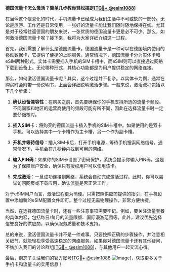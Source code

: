 **德国流量卡怎么激活？简单几步教你轻松搞定[[TG💪+ @esim1088](https://t.me/s/esim1088)]**

在当今这个信息化的时代，手机流量卡已经成为我们生活中不可或缺的一部分。无论是旅游、工作还是日常使用，一张好的流量卡能让我们随时随地保持在线。尤其是对于经常往返德国的朋友来说，一张优质的德国流量卡更是必不可少。那么，如何激活德国流量卡呢？接下来，我将为大家详细介绍这一过程。

首先，我们需要了解什么是德国流量卡。德国流量卡是一种可以在德国境内使用的移动数据卡，它提供了便捷的上网服务。通常情况下，德国流量卡分为实体卡和eSIM两种形式。实体卡需要插入手机的SIM卡槽中，而eSIM则可以直接通过网络下载到设备上。无论哪种形式，其核心功能都是为用户提供稳定的网络连接。

那么，如何激活德国流量卡呢？其实，这个过程并不复杂。以实体卡为例，通常在购买时会附带一份说明书，上面会详细说明激活步骤。一般来说，激活流程包括以下几个步骤：

1. **确认设备兼容性**：在购买之前，首先要确保你的手机支持所选的流量卡频段。不同国家和地区的运营商使用的频段可能有所不同，因此在选择流量卡时一定要仔细核对。

2. **插入SIM卡**：将购买的德国流量卡插入手机的SIM卡槽中。如果使用的是双卡手机，可以选择其中一个卡槽作为主卡槽，另一个作为副卡槽。

3. **开机并等待信号**：插入SIM卡后，打开手机电源，等待手机搜索网络信号。通常情况下，手机会在几秒钟内找到可用的网络。

4. **输入PIN码**：如果你的SIM卡设置了密码保护，系统会提示你输入PIN码。这是为了保障账户安全，确保只有授权用户可以使用该卡。

5. **完成激活**：一旦成功连接到网络，系统会自动完成激活过程。此时，你可以尝试访问网页或下载应用，确认流量是否正常工作。

对于eSIM用户而言，激活过程更为简便。只需按照供应商提供的指引，在手机设置中添加新的eSIM配置文件即可。整个过程无需物理操作，非常方便快捷。

当然，在选择德国流量卡时，还有一些注意事项需要牢记。例如，要关注流量套餐的具体内容，包括每日/每月的流量限额、国际漫游范围等。此外，建议优先选择信誉良好的供应商，以确保服务质量和技术支持。

总的来说，激活德国流量卡并不是一件难事。只要按照正确的步骤操作，并注意相关细节，就能轻松享受高速稳定的网络服务。如果你对德国流量卡还有其他疑问，不妨加入我们的讨论群组[[TG💪+ @esim1088](https://t.me/s/esim1088)]，与其他用户一起交流心得。

最后，别忘了关注我们的官方账号[[TG💪+ @esim1088](https://t.me/s/esim1088) ![Image](https://i.postimg.cc/4NQfJmqS/Snipaste-2025-05-13-00-14-12.png)]，获取更多关于手机卡和流量卡的实用信息！